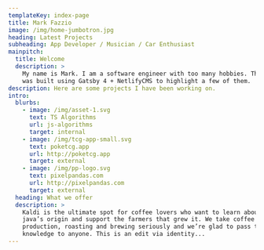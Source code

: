```yaml
---
templateKey: index-page
title: Mark Fazzio
image: /img/home-jumbotron.jpg
heading: Latest Projects
subheading: App Developer / Musician / Car Enthusiast
mainpitch:
  title: Welcome
  description: >
    My name is Mark. I am a software engineer with too many hobbies. This site
    was built using Gatsby 4 + NetlifyCMS to highlight a few of them.
description: Here are some projects I have been working on.
intro:
  blurbs:
    - image: /img/asset-1.svg
      text: TS Algorithms
      url: js-algorithms
      target: internal
    - image: /img/tcg-app-small.svg
      text: poketcg.app
      url: http://poketcg.app
      target: external
    - image: /img/pp-logo.svg
      text: pixelpandas.com
      url: http://pixelpandas.com
      target: external
  heading: What we offer
  description: >
    Kaldi is the ultimate spot for coffee lovers who want to learn about their
    java’s origin and support the farmers that grew it. We take coffee
    production, roasting and brewing seriously and we’re glad to pass that
    knowledge to anyone. This is an edit via identity...
---
```

